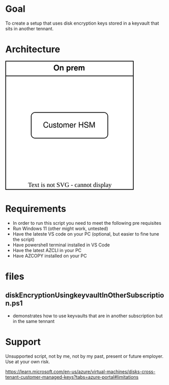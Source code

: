 # Goal
To create a setup that uses disk encryption keys stored in a keyvault that sits in another tennant.

# Architecture
![Diagram](architectureDiagram.drawio.svg "Diagram")

# Requirements
- In order to run this script you need to meet the following pre requisites
- Run Windows 11 (other might work, untested)
- Have the lateste VS code on your PC (optional, but easier to fine tune the script)
- Have powershell terminal installed in VS Code
- Have the latest AZCLI in your PC
- Have AZCOPY installed on your PC

# files
## diskEncryptionUsingkeyvaultInOtherSubscription.ps1
- demonstrates how to use keyvaults that are in another subscription but in the same tennant
# Support
Unsupported script, not by me, not by my past, present or future employer.  Use at your own risk.


https://learn.microsoft.com/en-us/azure/virtual-machines/disks-cross-tenant-customer-managed-keys?tabs=azure-portal#limitations
